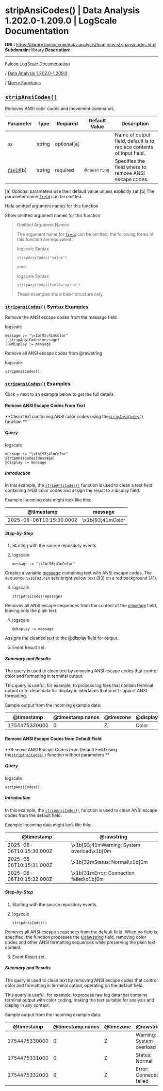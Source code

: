 # stripAnsiCodes() | Data Analysis 1.202.0-1.209.0 | LogScale Documentation

**URL:** https://library.humio.com/data-analysis/functions-stripansicodes.html
**Subdomain:** library
**Description:** 

---

[Falcon LogScale Documentation](https://library.humio.com)

/ [Data Analysis 1.202.0-1.209.0](data-analysis-docs.html)

/ [Query Functions](functions.html)

## [`stripAnsiCodes()`](functions-stripansicodes.html "stripAnsiCodes\(\)")

Removes ANSI color codes and movement commands. 

Parameter| Type| Required| Default Value| Description  
---|---|---|---|---  
[ _`as`_](functions-stripansicodes.html#query-functions-stripansicodes-as)|  string| optional[a] |  |  Name of output field, default is to replace contents of input field.   
[_`field`_](functions-stripansicodes.html#query-functions-stripansicodes-field)[b]| string| required | `@rawstring`|  Specifies the field where to remove ANSI escape codes.   
[a] Optional parameters use their default value unless explicitly set.[b] The parameter name [_`field`_](functions-stripansicodes.html#query-functions-stripansicodes-field) can be omitted.  
  
Hide omitted argument names for this function

Show omitted argument names for this function

> Omitted Argument Names
> 
> The argument name for [_`field`_](functions-stripansicodes.html#query-functions-stripansicodes-field) can be omitted; the following forms of this function are equivalent:
> 
> logscale Syntax
>     
>     
>     stripAnsiCodes("value")
> 
> and:
> 
> logscale Syntax
>     
>     
>     stripAnsiCodes(field="value")
> 
> These examples show basic structure only.

### [`stripAnsiCodes()`](functions-stripansicodes.html "stripAnsiCodes\(\)") Syntax Examples

Remove the ANSI escape codes from the message field. 

logscale
    
    
    message := "\x1b[93;41mColor"
    | stripAnsiCodes(message)
    | @display := message

Remove all ANSI escape codes from @rawstring 

logscale
    
    
    stripAnsiCodes()

### [`stripAnsiCodes()`](functions-stripansicodes.html "stripAnsiCodes\(\)") Examples

Click + next to an example below to get the full details.

#### Remove ANSI Escape Codes From Text

**Clean text containing ANSI color codes using the[`stripAnsiCodes()`](functions-stripansicodes.html "stripAnsiCodes\(\)") function **

##### Query

logscale
    
    
    message := "\x1b[93;41mColor"
    stripAnsiCodes(message)
    @display := message

##### Introduction

In this example, the [`stripAnsiCodes()`](functions-stripansicodes.html "stripAnsiCodes\(\)") function is used to clean a text field containing ANSI color codes and assign the result to a display field. 

Example incoming data might look like this: 

@timestamp| message  
---|---  
2025-08-06T10:15:30.000Z| \x1b[93;41mColor  
  
##### Step-by-Step

  1. Starting with the source repository events.

  2. logscale
         
         message := "\x1b[93;41mColor"

Creates a variable [message](https://library.humio.com/logscale-repo-schema/logscale-repo-schema-humio-activity-terms-action.html) containing text with ANSI escape codes. The sequence `\x1b[93;41m` sets bright yellow text (93) on a red background (41). 

  3. logscale
         
         stripAnsiCodes(message)

Removes all ANSI escape sequences from the content of the [message](https://library.humio.com/logscale-repo-schema/logscale-repo-schema-humio-activity-terms-action.html) field, leaving only the plain text. 

  4. logscale
         
         @display := message

Assigns the cleaned text to the @display field for output. 

  5. Event Result set.




##### Summary and Results

The query is used to clean text by removing ANSI escape codes that control color and formatting in terminal output. 

This query is useful, for example, to process log files that contain terminal output or to clean data for display in interfaces that don't support ANSI formatting. 

Sample output from the incoming example data: 

@timestamp| @timestamp.nanos| @timezone| @display| message  
---|---|---|---|---  
1754475330000| 0| Z| Color| \x1b[93;41mColor  
  
#### Remove ANSI Escape Codes from Default Field

**Remove ANSI Escape Codes from Default Field using the[`stripAnsiCodes()`](functions-stripansicodes.html "stripAnsiCodes\(\)") function without parameters **

##### Query

logscale
    
    
    stripAnsiCodes()

##### Introduction

In this example, the [`stripAnsiCodes()`](functions-stripansicodes.html "stripAnsiCodes\(\)") function is used to clean ANSI escape codes from the default field. 

Example incoming data might look like this: 

@timestamp| @rawstring  
---|---  
2025-08-06T10:15:30.000Z| \x1b[93;41mWarning: System overload\x1b[0m  
2025-08-06T10:15:31.000Z| \x1b[32mStatus: Normal\x1b[0m  
2025-08-06T10:15:32.000Z| \x1b[31mError: Connection failed\x1b[0m  
  
##### Step-by-Step

  1. Starting with the source repository events.

  2. logscale
         
         stripAnsiCodes()

Removes all ANSI escape sequences from the default field. When no field is specified, the function processes the [@rawstring](searching-data-event-fields.html#searching-data-event-fields-metadata-rawstring) field, removing color codes and other ANSI formatting sequences while preserving the plain text content. 

  3. Event Result set.




##### Summary and Results

The query is used to clean text by removing ANSI escape codes that control color and formatting in terminal output, operating on the default field. 

This query is useful, for example, to process raw log data that contains terminal output with color coding, making the text suitable for analysis and display in any context. 

Sample output from the incoming example data: 

@timestamp| @timestamp.nanos| @timezone| @rawstring  
---|---|---|---  
1754475330000| 0| Z| Warning: System overload  
1754475331000| 0| Z| Status: Normal  
1754475332000| 0| Z| Error: Connection failed

